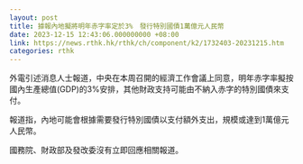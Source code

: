 ```yaml
---
layout: post
title: 據報內地擬將明年赤字率定於3%　發行特別國債1萬億元人民幣
date: 2023-12-15 12:43:06.000000000 +08:00
link: https://news.rthk.hk/rthk/ch/component/k2/1732403-20231215.htm
categories: rthk
---
```


外電引述消息人士報道，中央在本周召開的經濟工作會議上同意，明年赤字率擬按國內生產總值(GDP)的3%安排，其他財政支持可能由不納入赤字的特別國債來支付。

報道指，內地可能會根據需要發行特別國債以支付額外支出，規模或達到1萬億元人民幣。

國務院、財政部及發改委沒有立即回應相關報道。
